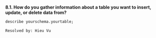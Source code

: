 **8.1. How do you gather information about a table you want to insert, update,
or delete data from?**

```sql
describe yourschema.yourtable;
```

`Resolved by: Hieu Vu`
